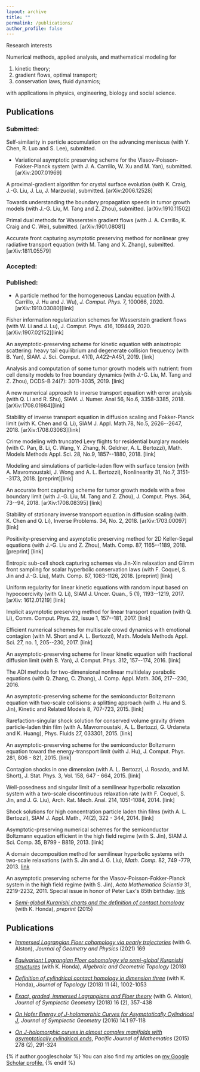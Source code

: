 ```yaml
---
layout: archive
title: ""
permalink: /publications/
author_profile: false
---
```


Research interests

Numerical methods, applied analysis, and mathematical modeling for
1. kinetic theory;
2. gradient flows, optimal transport;
3. conservation laws, fluid dynamics;

with applications in physics, engineering, biology and social science.


## Publications
### Submitted:

Self-similarity in particle accumulation on the advancing meniscus (with Y. Chen, R. Luo and S. Lee), submitted.

- Variational asymptotic preserving scheme for the Vlasov-Poisson-Fokker-Planck system (with J. A. Carrillo, W. Xu and M. Yan), submitted. [arXiv:2007.01969]

A proximal-gradient algorithm for crystal surface evolution (with K. Craig, J.-G. Liu, J. Lu, J. Marzuola), submitted. [arXiv:2006.12528]

Towards understanding the boundary propagation speeds in tumor growth models (with J.-G. Liu, M. Tang and Z. Zhou), submitted. [arXiv:1910.11502]

Primal dual methods for Wasserstein gradient flows (with J. A. Carrillo, K. Craig and C. Wei), submitted. [arXiv:1901.08081]

Accurate front capturing asymptotic preserving method for nonlinear grey radiative transport equation (with M. Tang and X. Zhang), submitted. [arXiv:1811.05579]

### Accepted:

### Published:
- A particle method for the homogeneous Landau equation (with J. Carrillo, J. Hu and J. Wu), *J. Comput. Phys.* 7, 100066, 2020. [arXiv:1910.03080][link]

Fisher information regularization schemes for Wasserstein gradient flows (with W. Li and J. Lu), J. Comput. Phys. 416, 109449, 2020. [arXiv:1907.02152][link]

An asymptotic-preserving scheme for kinetic equation with anisotropic scattering: heavy tail equilibrium and degenerate collision frequency (with B. Yan), SIAM. J. Sci. Comput. 41(1), A422–A451, 2019. [link]

Analysis and computation of some tumor growth models with nutrient: from cell density models to free boundary dynamics (with J.-G. Liu, M. Tang and Z. Zhou), DCDS-B 24(7): 3011-3035, 2019. [link]

A new numerical approach to inverse transport equation with error analysis (with Q. Li and R. Shu), SIAM. J. Numer. Anal 56, No.6, 3358-3385, 2018. [arXiv:1708.01984][link]

Stability of inverse transport equation in diffusion scaling and Fokker-Planck limit (with K. Chen and Q. Li), SIAM J. Appl. Math.78, No.5, 2626--2647, 2018.  [arXiv:1708.03063][link]

Crime modeling with truncated Levy flights for residential burglary models (with C. Pan, B. Li, C. Wang, Y. Zhang, N. Geldner, A. L. Bertozzi), Math. Models Methods Appl. Sci. 28, No.9, 1857--1880, 2018. [link]

Modeling and simulations of particle-laden flow with surface tension (with A. Mavromoustaki, J. Wong and A. L. Bertozzi), Nonlinearity 31, No.7, 3151--3173, 2018.  [preprint][link]

An accurate front capturing scheme for tumor growth models with a free boundary limit (with J.-G. Liu, M. Tang and Z. Zhou), J. Comput. Phys. 364, 73--94, 2018. [arXiv:1708.08395] [link]

Stability of stationary inverse transport equation in diffusion scaling (with. K. Chen and Q. Li), Inverse Problems. 34, No. 2, 2018. [arXiv:1703.00097] [link]

Positivity-preserving and asymptotic preserving method for 2D Keller-Segal equations (with J.-G. Liu and Z. Zhou), Math. Comp. 87, 1165--1189, 2018. [preprint] [link]

Entropic sub-cell shock capturing schemes via Jin-Xin relaxation and Glimm front sampling for scalar hyperbolic conservation laws (with F. Coquel, S. Jin and J.-G. Liu), Math. Comp. 87, 1083-1126, 2018. [preprint] [link]

Uniform regularity for linear kinetic equations with random input based on hypocoercivity (with Q. Li), SIAM J. Uncer. Quan., 5 (1), 1193--1219, 2017. [arXiv: 1612.01219] [link]

Implicit asymptotic preserving method for linear transport equation (with Q. Li), Comm. Comput. Phys. 22, issue 1, 157--181, 2017. [link]

Efficient numerical schemes for multiscale crowd dynamics with emotional contagion (with M. Short and A. L. Bertozzi), Math. Models Methods Appl. Sci. 27, no. 1, 205--230, 2017. [link]

An asymptotic-preserving scheme for linear kinetic equation with fractional diffusion limit (with B. Yan), J. Comput. Phys. 312, 157--174, 2016. [link]

The ADI methods for two-dimensional nonlinear multidelay parabolic equations (with Q. Zhang, C. Zhang), J. Comp. Appl. Math. 306, 217--230, 2016.

An asymptotic-preserving scheme for the semiconductor Boltzmann equation with two-scale collisions: a splitting approach (with J. Hu and S. Jin), Kinetic and Related Models 8, 707-723, 2015. [link]

Rarefaction-singular shock solution for conserved volume gravity driven particle-laden thin film (with A. Mavromoustaki, A. L. Bertozzi, G. Urdaneta and K. Huang),  Phys. Fluids 27, 033301, 2015. [link]

An asymptotic-preserving scheme for the semiconductor Boltzmann equation toward the energy-transport limit (with J. Hu), J. Comput. Phys. 281, 806 - 821, 2015. [link]

Contagion shocks in one dimension (with A. L. Bertozzi, J. Rosado, and M. Short),  J. Stat. Phys. 3, Vol. 158, 647 - 664, 2015. [link]

Well-posedness and singular limit of a semilinear hyperbolic relaxation system with a two-scale discontinuous relaxation rate (with F. Coquel, S. Jin, and J. G. Liu),  Arch. Rat. Mech. Anal. 214, 1051-1084, 2014. [link]

Shock solutions for high concentration particle laden thin films (with A. L. Bertozzi),  SIAM J. Appl. Math., 74(2), 322 - 344, 2014. [link]

Asymptotic-preserving numerical schemes for the semiconductor Boltzmann equation efficient in the high field regime (with S. Jin),  SIAM J. Sci. Comp. 35, B799 - B819, 2013. [link]

A domain decomposition method for semilinear hyperbolic systems with two-scale relaxations (with S. Jin and J. G. Liu),  *Math. Comp.* 82, 749 -779, 2013. [link](https://www.ams.org/journals/mcom/2013-82-282/S0025-5718-2012-02643-3/home.html)

An asymptotic preserving scheme for the Vlasov-Poisson-Fokker-Planck system in the high field regime (with S. Jin), *Acta Mathematica Scientia* 31, 2219-2232, 2011. Special issue in honor of Peter Lax's 85th birthday. [link](https://www.sciencedirect.com/science/article/abs/pii/S0252960211603950)



- [_Semi-global Kuranishi charts and the definition of contact homology_](https://arxiv.org/abs/1512.00580) (with K. Honda), *preprint* (2015)

## Publications

- [_Immersed Lagrangian Floer cohomology via pearly trajectories_](https://arxiv.org/abs/1907.03072) (with G. Alston), *Journal of Geometry and Physics* (2021) 169

- [_Equivariant Lagrangian Floer cohomology via semi-global Kuranishi structures_](https://arxiv.org/abs/1812.09796) (with K. Honda), *Algebraic and Geometric Topology* (2018)

- [_Definition of cylindrical contact homology in dimension three_](https://arxiv.org/abs/1412.0276) (with K. Honda), *Journal of Topology* (2018) 11 (4), 1002-1053

- [_Exact, graded, immersed Lagrangians and Floer theory_](https://arxiv.org/abs/1407.3871) (with G. Alston), *Journal of Symplectic Geometry* (2018) 16 (2), 357-438

- [_On Hofer Energy of J-holomorphic Curves for Asymptotically Cylindrical J_](https://arxiv.org/abs/1303.4430v3), *Journal of Symplectic Geometry* (2016) 14.1 97-118

- [_On J-holomorphic curves in almost complex manifolds with asymptotically cylindrical ends_](https://arxiv.org/abs/1207.4855), *Pacific Journal of Mathematics* (2015) 278 (2), 291-324

{% if author.googlescholar %}
  You can also find my articles on <u><a href="{{author.googlescholar}}">my Google Scholar profile</a>.</u>
{% endif %}

